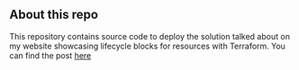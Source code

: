 ## About this repo

This repository contains source code to deploy the solution talked about on my website showcasing lifecycle blocks for resources with Terraform.
You can find the post [here](https://www.lindbergtech.com/prevent-destroy/)